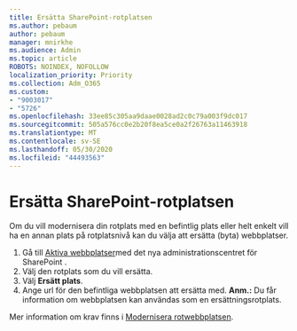 ```yaml
---
title: Ersätta SharePoint-rotplatsen
ms.author: pebaum
author: pebaum
manager: mnirkhe
ms.audience: Admin
ms.topic: article
ROBOTS: NOINDEX, NOFOLLOW
localization_priority: Priority
ms.collection: Adm_O365
ms.custom:
- "9003017"
- "5726"
ms.openlocfilehash: 33ee85c305aa9daae0028ad2c0c79a003f9dc017
ms.sourcegitcommit: 505a576cc0e2b20f8ea5ce0a2f26763a11463918
ms.translationtype: MT
ms.contentlocale: sv-SE
ms.lasthandoff: 05/30/2020
ms.locfileid: "44493563"
---
```

# <a name="replace-the-sharepoint-root-site"></a>Ersätta SharePoint-rotplatsen
Om du vill modernisera din rotplats med en befintlig plats eller helt enkelt vill ha en annan plats på rotplatsnivå kan du välja att ersätta (byta) webbplatser.

1. Gå till [Aktiva webbplatser](https://admin.microsoft.com/sharepoint?page=siteManagement&modern=true)med det nya administrationscentret för SharePoint .
2. Välj den rotplats som du vill ersätta.
3. Välj **Ersätt plats**.
4. Ange url för den befintliga webbplatsen att ersätta med. **Anm.:** Du får information om webbplatsen kan användas som en ersättningsrotplats.

Mer information om krav finns i [Modernisera rotwebbplatsen](https://docs.microsoft.com/sharepoint/modern-root-site).